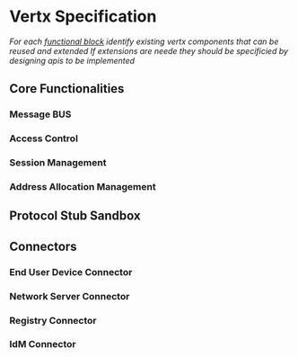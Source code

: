 # Vertx Specification

*For each [functional block](msg-node-architecture.md) identify existing vertx components that can be reused and extended If extensions are neede they should be specificied by designing apis to be implemented*

## Core Functionalities

### Message BUS

### Access Control

### Session Management

### Address Allocation Management

## Protocol Stub Sandbox

## Connectors

### End User Device Connector

### Network Server Connector

### Registry Connector

### IdM Connector
